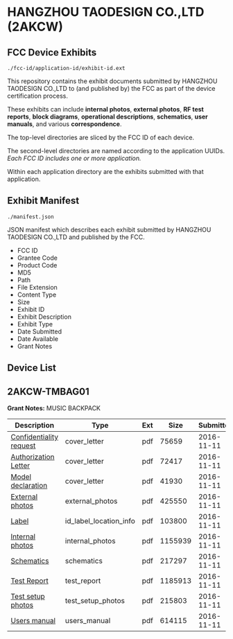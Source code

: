 # HANGZHOU TAODESIGN CO.,LTD (2AKCW)
## FCC Device Exhibits

```
./fcc-id/application-id/exhibit-id.ext
```

This repository contains the exhibit documents submitted by HANGZHOU TAODESIGN CO.,LTD to (and published by) the FCC as part of the device certification process.

These exhibits can include **internal photos**, **external photos**, **RF test reports**, **block diagrams**, **operational descriptions**, **schematics**, **user manuals**, and various **correspondence**.

The top-level directories are sliced by the FCC ID of each device.

The second-level directories are named according to the application UUIDs. *Each FCC ID includes one or more application.*

Within each application directory are the exhibits submitted with that application. 

## Exhibit Manifest

```
./manifest.json
```

JSON manifest which describes each exhibit submitted by HANGZHOU TAODESIGN CO.,LTD and published by the FCC.

- FCC ID
- Grantee Code
- Product Code
- MD5
- Path
- File Extension
- Content Type
- Size
- Exhibit ID
- Exhibit Description
- Exhibit Type
- Date Submitted
- Date Available
- Grant Notes

## Device List
## 2AKCW-TMBAG01
**Grant Notes:** MUSIC BACKPACK

| Description | Type | Ext | Size | Submitted | Available |
| ----------- | ---- | --- | ---- | --------- | --------- |
| [Confidentiality request](2AKCW-TMBAG01/5204f157a55e8224a9701101f3fdc35a/3193703.pdf) | cover_letter | pdf | 75659 | 2016-11-11 | 2016-11-11 |
| [Authorization Letter](2AKCW-TMBAG01/5204f157a55e8224a9701101f3fdc35a/3193704.pdf) | cover_letter | pdf | 72417 | 2016-11-11 | 2016-11-11 |
| [Model declaration](2AKCW-TMBAG01/5204f157a55e8224a9701101f3fdc35a/3193707.pdf) | cover_letter | pdf | 41930 | 2016-11-11 | 2016-11-11 |
| [External photos](2AKCW-TMBAG01/5204f157a55e8224a9701101f3fdc35a/3193699.pdf) | external_photos | pdf | 425550 | 2016-11-11 | 2016-11-11 |
| [Label](2AKCW-TMBAG01/5204f157a55e8224a9701101f3fdc35a/3193706.pdf) | id_label_location_info | pdf | 103800 | 2016-11-11 | 2016-11-11 |
| [Internal photos](2AKCW-TMBAG01/5204f157a55e8224a9701101f3fdc35a/3193700.pdf) | internal_photos | pdf | 1155939 | 2016-11-11 | 2016-11-11 |
| [Schematics](2AKCW-TMBAG01/5204f157a55e8224a9701101f3fdc35a/3193698.pdf) | schematics | pdf | 217297 | 2016-11-11 | 2016-11-11 |
| [Test Report](2AKCW-TMBAG01/5204f157a55e8224a9701101f3fdc35a/3193705.pdf) | test_report | pdf | 1185913 | 2016-11-11 | 2016-11-11 |
| [Test setup photos](2AKCW-TMBAG01/5204f157a55e8224a9701101f3fdc35a/3193701.pdf) | test_setup_photos | pdf | 215803 | 2016-11-11 | 2016-11-11 |
| [Users manual](2AKCW-TMBAG01/5204f157a55e8224a9701101f3fdc35a/3193702.pdf) | users_manual | pdf | 614115 | 2016-11-11 | 2016-11-11 |

